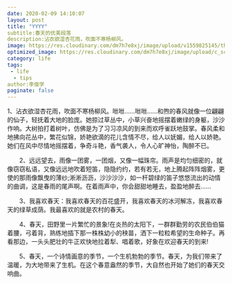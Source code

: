 ```yaml
---
date: 2020-02-09 14:10:07
layout: post
title: "YYYY"
subtitle:春天的优美段落
description:沾衣欲湿杏花雨，吹面不寒杨柳风。
image: https://res.cloudinary.com/dm7h7e8xj/image/upload/v1559825145/theme16_o0seet.jpg
optimized_image: https://res.cloudinary.com/dm7h7e8xj/image/upload/c_scale,w_380/v1559825145/theme16_o0seet.jpg
category: life
tags: 
 - life
  - tips
author:李俊学
paginate: false
---
```


1、沾衣欲湿杏花雨，吹面不寒杨柳风。咝咝……咝咝……和煦的春风就像一位翩翩的仙子，轻抚着大地的脸庞。她掠过草丛中，小草兴奋地摇摆着嫩绿的身躯，沙沙作响。大树拍打着树叶，仿佛是为了习习凉风的到来而欢呼雀跃地鼓掌。春风柔和地拂向花丛中，繁花似锦，娇艳欲滴的花儿含情不尽，给人以妩媚，给人以娇艳。她们在风中尽情地摇摆着，争奇斗艳，香气袭人，令人心旷神怡，陶醉不已。

　　2、远远望去，雨像一团雾，一团烟，又像一幅珠帘。雨声是均匀细密的，就像窃窃私语，又像远远地吹着短笛，隐隐约约，若有若无，地上腾起阵阵烟雾，更使的那雨像飘曳的薄纱;淅淅沥沥，沙沙沙沙，如一杆碧绿的笛子悠悠流出的动情的曲调，这是春雨的尾声啊。在着雨声中，你会甜甜地睡去，盈盈地醉去……

　　3、我喜欢春天：我喜欢春天的百花盛开，我喜欢春天的冰河解冻，我喜欢春天的绿草成荫。我最喜欢的就是农村的春天。

　　4、春天，田野里一片繁忙的景象!在炎热的太阳下，一群群勤劳的农民伯伯猫着腰，弓着背，熟练地插下那一株株幼小的秧苗，洒下一粒粒希望的生命种子。再看那边，一头头肥壮的牛正欢快地拉着犁、唱着歌，好象在欢迎春天的到来!

　　5、春天，一个诗情画意的季节，一个生机勃勃的季节。春天，为我们带来了温暖，为大地带来了生机。在这个春意盎然的季节，大自然也开始了她们的春天交响曲。

